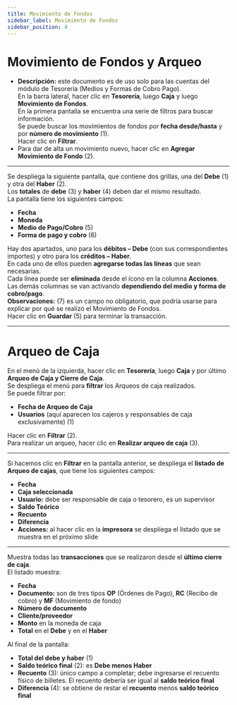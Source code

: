 ```yaml
---
title: Movimiento de Fondos
sidebar_label: Movimiento de Fondos
sidebar_position: 4
---
```


# Movimiento de Fondos y Arqueo


- **Descripción:** este documento es de uso solo para las cuentas del módulo de Tesorería (Medios y Formas de Cobro Pago).  
En la barra lateral, hacer clic en **Tesorería**, luego **Caja** y luego **Movimiento de Fondos**.  
En la primera pantalla se encuentra una serie de filtros para buscar información.  
Se puede buscar los movimientos de fondos por **fecha desde/hasta** y por **número de movimiento** (1).  
Hacer clic en **Filtrar**.  
- Para dar de alta un movimiento nuevo, hacer clic en **Agregar Movimiento de Fondo** (2).

<!-- ![Slide 1](/img/administracion/movimiento-de-fondos/01.png) -->

---



Se despliega la siguiente pantalla, que contiene dos grillas, una del **Debe** (1) y otra del **Haber** (2).  
Los **totales** de **debe** (3) y **haber** (4) deben dar el mismo resultado.  
La pantalla tiene los siguientes campos:
- **Fecha**
- **Moneda**
- **Medio de Pago/Cobro** (5)
- **Forma de pago y cobro** (6)

Hay dos apartados, uno para los **débitos – Debe** (con sus correspondientes importes) y otro para los **créditos – Haber**.  
En cada uno de ellos pueden **agregarse todas las líneas** que sean necesarias.  
Cada línea puede ser **eliminada** desde el ícono en la columna **Acciones**.  
Las demás columnas se van activando **dependiendo del medio y forma de cobro/pago**.  
**Observaciones:** (7) es un campo no obligatorio, que podría usarse para explicar por qué se realizó el Movimiento de Fondos.  
Hacer clic en **Guardar** (5) para terminar la transacción.

<!-- ![Slide 2](/img/administracion/movimiento-de-fondos/02.png) -->

---



# Arqueo de Caja

En el menú de la izquierda, hacer clic en **Tesorería**, luego **Caja** y por último **Arqueo de Caja y Cierre de Caja**.  
Se despliega el menú para **filtrar** los Arqueos de caja realizados.  
Se puede filtrar por:
- **Fecha de Arqueo de Caja**
- **Usuarios** (aquí aparecen los cajeros y responsables de caja exclusivamente) (1)

Hacer clic en **Filtrar** (2).  
Para realizar un arqueo, hacer clic en **Realizar arqueo de caja** (3).

<!-- ![Slide 3](/img/administracion/movimiento-de-fondos/03.png) -->

---



<!-- (Nota interna del material original: “Pendiente Revisión Nora” — **omitida** a pedido) -->

Si hacemos clic en **Filtrar** en la pantalla anterior, se despliega el **listado de Arqueo de cajas**, que tiene los siguientes campos:
- **Fecha**
- **Caja seleccionada**
- **Usuario:** debe ser responsable de caja o tesorero, es un supervisor
- **Saldo Teórico**
- **Recuento**
- **Diferencia**
- **Acciones:** al hacer clic en la **impresora** se despliega el listado que se muestra en el próximo slide

<!-- ![Slide 4](/img/administracion/movimiento-de-fondos/04.png) -->

---



Muestra todas las **transacciones** que se realizaron desde el **último cierre de caja**.  
El listado muestra:
- **Fecha**
- **Documento:** son de tres tipos **OP** (Órdenes de Pago), **RC** (Recibo de cobro) y **MF** (Movimiento de fondo)
- **Número de documento**
- **Cliente/proveedor**
- **Monto** en la moneda de caja
- **Total** en el **Debe** y en el **Haber**

Al final de la pantalla:
- **Total del debe y haber** (1)
- **Saldo teórico final** (2): es **Debe menos Haber**
- **Recuento** (3): único campo a completar; debe ingresarse el recuento físico de billetes. El recuento debería ser igual al **saldo teórico final**
- **Diferencia** (4): se obtiene de restar el **recuento** menos **saldo teórico final**

<!-- ![Slide 5](/img/administracion/movimiento-de-fondos/05.png) -->
